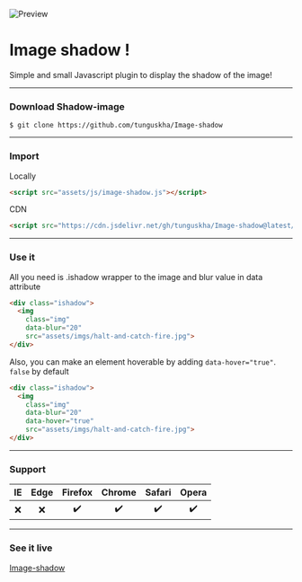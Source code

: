 ![Preview](https://raw.githubusercontent.com/tunguskha/Image-shadow/master/assets/imgs/Preview.jpg)
# Image shadow !

Simple and small Javascript plugin to display the shadow of the image!

---

### Download Shadow-image
```
$ git clone https://github.com/tunguskha/Image-shadow
```

---

### Import
Locally
```html
<script src="assets/js/image-shadow.js"></script>
```
CDN
```html
<script src="https://cdn.jsdelivr.net/gh/tunguskha/Image-shadow@latest/assets/js/image-shadow.js"></script>
```

---

### Use it
All you need is .ishadow wrapper to the image and blur value in data attribute
```html
<div class="ishadow">
  <img 
	class="img" 
	data-blur="20" 
	src="assets/imgs/halt-and-catch-fire.jpg">
</div>
```

Also, you can make an element hoverable by adding `data-hover="true"`.
`false` by default
```html
<div class="ishadow">
  <img 
	class="img" 
	data-blur="20" 
	data-hover="true" 
	src="assets/imgs/halt-and-catch-fire.jpg">
</div>
```
---

### Support
| IE | Edge| Firefox | Chrome | Safari | Opera |
|:-:|:--:|:-:|:-:|:-:|:-:|
|:x:| :x: |:heavy_check_mark:|:heavy_check_mark:|:heavy_check_mark:|:heavy_check_mark:|

---

### See it live
[Image-shadow](https://tunguskha.github.io/Image-shadow/)
